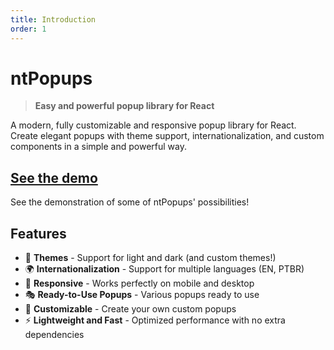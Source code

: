 ```yaml
---
title: Introduction
order: 1
---
```


# ntPopups

> **Easy and powerful popup library for React**

A modern, fully customizable and responsive popup library for React. Create elegant popups with theme support, internationalization, and custom components in a simple and powerful way.

## [See the demo](https://ntpopups.nemtudo.me/demo)
See the demonstration of some of ntPopups' possibilities!

## Features

- 🎨 **Themes** - Support for light and dark (and custom themes!)
- 🌍 **Internationalization** - Support for multiple languages (EN, PTBR)
- 📱 **Responsive** - Works perfectly on mobile and desktop
- 🎭 **Ready-to-Use Popups** - Various popups ready to use
- 🔧 **Customizable** - Create your own custom popups
- ⚡ **Lightweight and Fast** - Optimized performance with no extra dependencies